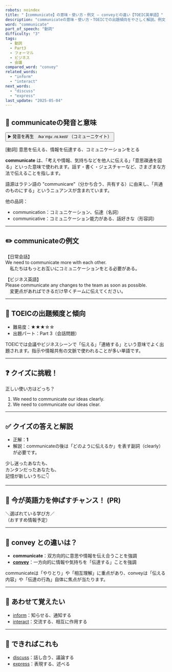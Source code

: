 ```yaml
---
robots: noindex
title: "【communicate】の意味・使い方・例文 ― conveyとの違い【TOEIC英単語】"
description: "communicateの意味・使い方・TOEICでの出題傾向をやさしく解説。例文・クイズ付きでconveyとの違いもわかりやすく学べます。"
word: "communicate"
part_of_speech: "動詞"
difficulty: "3"
tags:
  - 動詞
  - Part3
  - フォーマル
  - ビジネス
  - 会議
compared_word: "convey"
related_words:
  - "inform"
  - "interact"
next_words:
  - "discuss"
  - "express"
last_update: "2025-05-04"
---
```


## 🔰 communicateの発音と意味

<button class="play-audio" onclick="playTTS('communicate')">
  <span class="play-audio-main">
    ▶️ 発音を再生　/kəˈmjuː.nɪ.keɪt/
  </span>
  <span class="play-audio-sub">
    （コミューニケイト）
  </span>
</button>

[動詞] 意思を伝える、情報を伝達する、コミュニケーションをとる

**communicate** は、「考えや情報、気持ちなどを他人に伝える」「意思疎通を図る」といった意味で使われます。話す・書く・ジェスチャーなど、さまざまな方法で伝えることを指します。

語源はラテン語の "communicare"（分かち合う、共有する）に由来し、「共通のものにする」というニュアンスが含まれています。

他の品詞：  
- communication：コミュニケーション、伝達（名詞）
- communicative：コミュニケーション能力がある、話好きな（形容詞）

---

## ✏️ communicateの例文

【日常会話】  
We need to communicate more with each other.  
　私たちはもっとお互いにコミュニケーションをとる必要がある。

【ビジネス英語】  
Please communicate any changes to the team as soon as possible.  
　変更点があればできるだけ早くチームに伝えてください。

---

## 🎯 TOEICの出題頻度と傾向

- 難易度：★★★☆☆
- 出題パート：Part 3（会話問題）

TOEICでは会議やビジネスシーンで「伝える」「連絡する」という意味でよく出題されます。指示や情報共有の文脈で使われることが多い単語です。

---

## ❓ クイズに挑戦！

正しい使い方はどっち？

1. We need to communicate our ideas clearly.  
2. We need to communicate our ideas clear.

---

## ✅ クイズの答えと解説

- 正解：**1**
- 解説：communicateの後は「どのように伝えるか」を表す副詞（clearly）が必要です。

少し迷ったあなたも、  
カンタンだったあなたも、  
記憶が新しいうちに👇️

---

## 🚀 今が英語力を伸ばすチャンス！ (PR)

<div class="info-center">
＼選ばれている学び方／<br>  
（おすすめ情報予定）
</div>

---

## 🤔  convey との違いは？

- **communicate**：双方向的に意思や情報を伝え合うことを強調
- **[convey](/word/convey)**：一方向的に情報や気持ちを「伝達する」ことを強調

communicateは「やりとり」や「相互理解」に重点があり、conveyは「伝える内容」や「伝達の行為」自体に焦点が当たります。

---

## 🧩 あわせて覚えたい

- [inform](/word/inform)：知らせる、通知する
- [interact](/word/interact)：交流する、相互に作用する

---

## 📖 できればこれも

- [discuss](/word/discuss)：話し合う、議論する
- [express](/word/express)：表現する、述べる

<!-- cvid: aid45_bid31 -->
